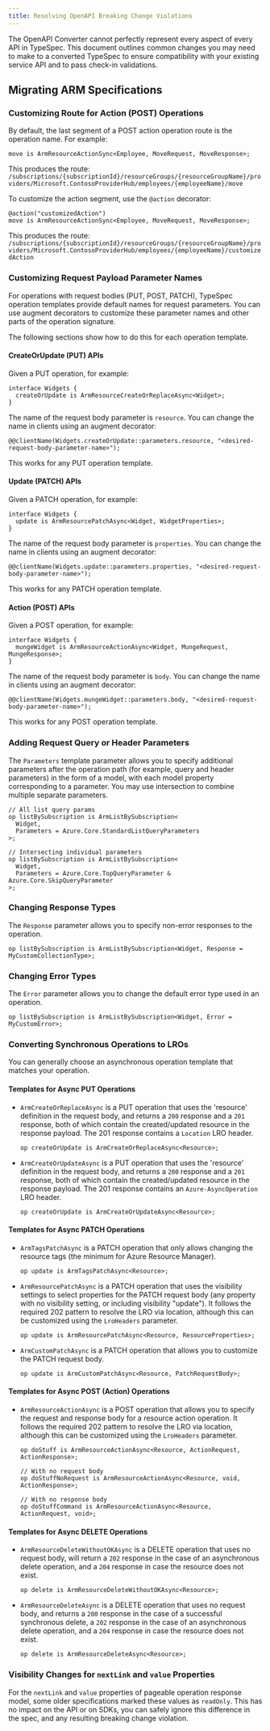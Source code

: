 ```yaml
---
title: Resolving OpenAPI Breaking Change Violations
---
```


The OpenAPI Converter cannot perfectly represent every aspect of every API in TypeSpec. This document outlines common changes you may need to make to a converted TypeSpec to ensure compatibility with your existing service API and to pass check-in validations.

## Migrating ARM Specifications

### Customizing Route for Action (POST) Operations

By default, the last segment of a POST action operation route is the operation name. For example:

```tsp
move is ArmResourceActionSync<Employee, MoveRequest, MoveResponse>;
```

This produces the route:  
`/subscriptions/{subscriptionId}/resourceGroups/{resourceGroupName}/providers/Microsoft.ContosoProviderHub/employees/{employeeName}/move`

To customize the action segment, use the `@action` decorator:

```tsp
@action("customizedAction")
move is ArmResourceActionSync<Employee, MoveRequest, MoveResponse>;
```

This produces the route:  
`/subscriptions/{subscriptionId}/resourceGroups/{resourceGroupName}/providers/Microsoft.ContosoProviderHub/employees/{employeeName}/customizedAction`

### Customizing Request Payload Parameter Names

For operations with request bodies (PUT, POST, PATCH), TypeSpec operation templates provide default names for request parameters. You can use augment decorators to customize these parameter names and other parts of the operation signature.

The following sections show how to do this for each operation template.

#### CreateOrUpdate (PUT) APIs

Given a PUT operation, for example:

```tsp
interface Widgets {
  createOrUpdate is ArmResourceCreateOrReplaceAsync<Widget>;
}
```

The name of the request body parameter is `resource`. You can change the name in clients using an augment decorator:

```tsp
@@clientName(Widgets.createOrUpdate::parameters.resource, "<desired-request-body-parameter-name>");
```

This works for any PUT operation template.

#### Update (PATCH) APIs

Given a PATCH operation, for example:

```tsp
interface Widgets {
  update is ArmResourcePatchAsync<Widget, WidgetProperties>;
}
```

The name of the request body parameter is `properties`. You can change the name in clients using an augment decorator:

```tsp
@@clientName(Widgets.update::parameters.properties, "<desired-request-body-parameter-name>");
```

This works for any PATCH operation template.

#### Action (POST) APIs

Given a POST operation, for example:

```tsp
interface Widgets {
  mungeWidget is ArmResourceActionAsync<Widget, MungeRequest, MungeResponse>;
}
```

The name of the request body parameter is `body`. You can change the name in clients using an augment decorator:

```tsp
@@clientName(Widgets.mungeWidget::parameters.body, "<desired-request-body-parameter-name>");
```

This works for any POST operation template.

### Adding Request Query or Header Parameters

The `Parameters` template parameter allows you to specify additional parameters after the operation path (for example, query and header parameters) in the form of a model, with each model property corresponding to a parameter. You may use intersection to combine multiple separate parameters.

```tsp
// All list query params
op listBySubscription is ArmListBySubscription<
  Widget,
  Parameters = Azure.Core.StandardListQueryParameters
>;

// Intersecting individual parameters
op listBySubscription is ArmListBySubscription<
  Widget,
  Parameters = Azure.Core.TopQueryParameter & Azure.Core.SkipQueryParameter
>;
```

### Changing Response Types

The `Response` parameter allows you to specify non-error responses to the operation.

```tsp
op listBySubscription is ArmListBySubscription<Widget, Response = MyCustomCollectionType>;
```

### Changing Error Types

The `Error` parameter allows you to change the default error type used in an operation.

```tsp
op listBySubscription is ArmListBySubscription<Widget, Error = MyCustomError>;
```

### Converting Synchronous Operations to LROs

You can generally choose an asynchronous operation template that matches your operation.

#### Templates for Async PUT Operations

- `ArmCreateOrReplaceAsync` is a PUT operation that uses the 'resource' definition in the request body, and returns a `200` response and a `201` response, both of which contain the created/updated resource in the response payload. The 201 response contains a `Location` LRO header.

  ```tsp
  op createOrUpdate is ArmCreateOrReplaceAsync<Resource>;
  ```

- `ArmCreateOrUpdateAsync` is a PUT operation that uses the 'resource' definition in the request body, and returns a `200` response and a `201` response, both of which contain the created/updated resource in the response payload. The 201 response contains an `Azure-AsyncOperation` LRO header.

  ```tsp
  op createOrUpdate is ArmCreateOrUpdateAsync<Resource>;
  ```

#### Templates for Async PATCH Operations

- `ArmTagsPatchAsync` is a PATCH operation that only allows changing the resource tags (the minimum for Azure Resource Manager).

  ```tsp
  op update is ArmTagsPatchAsync<Resource>;
  ```

- `ArmResourcePatchAsync` is a PATCH operation that uses the visibility settings to select properties for the PATCH request body (any property with no visibility setting, or including visibility "update"). It follows the required 202 pattern to resolve the LRO via location, although this can be customized using the `LroHeaders` parameter.

  ```tsp
  op update is ArmResourcePatchAsync<Resource, ResourceProperties>;
  ```

- `ArmCustomPatchAsync` is a PATCH operation that allows you to customize the PATCH request body.

  ```tsp
  op update is ArmCustomPatchAsync<Resource, PatchRequestBody>;
  ```

#### Templates for Async POST (Action) Operations

- `ArmResourceActionAsync` is a POST operation that allows you to specify the request and response body for a resource action operation. It follows the required 202 pattern to resolve the LRO via location, although this can be customized using the `LroHeaders` parameter.

  ```tsp
  op doStuff is ArmResourceActionAsync<Resource, ActionRequest, ActionResponse>;

  // With no request body
  op doStuffNoRequest is ArmResourceActionAsync<Resource, void, ActionResponse>;

  // With no response body
  op doStuffCommand is ArmResourceActionAsync<Resource, ActionRequest, void>;
  ```

#### Templates for Async DELETE Operations

- `ArmResourceDeleteWithoutOKAsync` is a DELETE operation that uses no request body, will return a `202` response in the case of an asynchronous delete operation, and a `204` response in case the resource does not exist.

  ```tsp
  op delete is ArmResourceDeleteWithoutOKAsync<Resource>;
  ```

- `ArmResourceDeleteAsync` is a DELETE operation that uses no request body, and returns a `200` response in the case of a successful synchronous delete, a `202` response in the case of an asynchronous delete operation, and a `204` response in case the resource does not exist.

  ```tsp
  op delete is ArmResourceDeleteAsync<Resource>;
  ```

### Visibility Changes for `nextLink` and `value` Properties

For the `nextLink` and `value` properties of pageable operation response model, some older specifications marked these values as `readOnly`. This has no impact on the API or on SDKs, you can safely ignore this difference in the spec, and any resulting breaking change violation.
